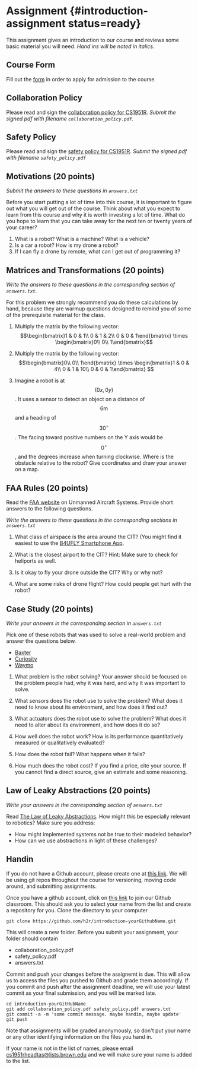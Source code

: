 # Assignment {#introduction-assignment status=ready}

This assignment gives an introduction to our course and
reviews some basic material you will need. *Hand ins will be
noted in italics.*

## Course Form

Fill out the
[form](https://docs.google.com/forms/d/1H9RmjkpoRjVK3JAbkEogyKDuwZQWIR6a7M4KQng4Tf0/viewform?edit_requested=true)
in order to apply for admission to the course. 

## Collaboration Policy

Please read and sign the [collaboration policy for
CS1951R](https://cs.brown.edu/courses/cs1951r/assignments/introduction/collaboration_policy.pdf). *Submit the signed pdf with filename
`collaboration_policy.pdf`.*

## Safety Policy

Please read and sign the [safety policy for CS1951R](https://cs.brown.edu/courses/cs1951r/assignments/introduction/safety_policy.pdf).
*Submit the signed pdf with filename `safety_policy.pdf`*

## Motivations (20 points)

*Submit the answers to these questions in `answers.txt`*

Before you start putting a lot of time into this course, it is important to
figure out what you will get out of the course.  Think about what you expect to
learn from this course and why it is worth investing a lot of time.  What do
you hope to learn that you can take away for the next ten or twenty years of
your career?

1. What is a robot? What is a machine? What is a vehicle?
2. Is a car a robot? How is my drone a robot?
3. If I can fly a drone by remote, what can I get out of programming it?

## Matrices and Transformations (20 points)

*Write the answers to these questions in the corresponding section of `answers.txt`.*

For this problem we strongly recommend you do these calculations by hand,
because they are warmup questions designed to remind you of some of the
prerequisite material for the class.

1. Multiply the matrix by the following vector: 
  $$\begin{bmatrix}1 & 0 & 1\\
                 0 & 1 & 2\\
                 0 & 0 & 1\end{bmatrix} 
  \times 
  \begin{bmatrix}0\\
                 0\\
                 1\end{bmatrix}$$

2. Multiply the matrix by the following vector:
   $$\begin{bmatrix}0\\
                  0\\
                  1\end{bmatrix} 
   \times 
   \begin{bmatrix}1 & 0 & 4\\
                  0 & 1 & 10\\
                  0 & 0 & 1\end{bmatrix} $$

3. Imagine a robot is at $$(0x,0y)$$. It uses a sensor to detect an object on
   a distance of $$6\mbox{m}$$ and a heading of $$30^{\circ}$$. The facing
   toward positive numbers on the Y axis would be $$0^{\circ}$$, and the
   degrees increase when turning clockwise. Where is the obstacle relative to
   the robot? Give coordinates and draw your answer on a map.

## FAA Rules (20 points)

Read the [FAA website](https://www.faa.gov/uas/) on Unmanned Aircraft Systems.
Provide short answers to the following questions.

*Write the answers to these questions in the corresponding sections in `answers.txt`*

1. What class of airspace is the area around the CIT? (You might find it
   easiest to use the [B4UFLY Smartphone
   App](https://www.faa.gov/uas/where_to_fly/b4ufly/).

2. What is the closest airport to the CIT? Hint: Make sure to check for
   heliports as well.

3. Is it okay to fly your drone outside the CIT? Why or why not? 

4. What are some risks of drone flight? How could people get hurt with the
   robot?

## Case Study (20 points)

*Write your answers in the corresponding section in `answers.txt`*

Pick one of these robots that was used to solve a real-world problem and answer
the questions below.
- [Baxter](https://www.rethinkrobotics.com/baxter/)
- [Curiosity](https://en.wikipedia.org/wiki/Curiosity_(rover))
- [Waymo](https://waymo.com)

1. What problem is the robot solving? Your answer should be focused on the
   problem people had, why it was hard, and why it was important to solve. 

2. What sensors does the robot use to solve the problem? What does it need to
   know about its environment, and how does it find out?

3. What actuators does the robot use to solve the problem? What does it need to
   alter about its environment, and how does it do so?

4. How well does the robot work? How is its performance quantitatively measured
   or qualitatively evaluated?

5. How does the robot fail? What happens when it fails?

6. How much does the robot cost? If you find a price, cite your source. If you
   cannot find a direct source, give an estimate and some reasoning.

## Law of Leaky Abstractions (20 points)

*Write your answers in the corresponding section of `answers.txt`*

Read [The Law of Leaky
Abstractions](https://www.joelonsoftware.com/2002/11/11/the-law-of-leaky-abstractions/).
How might this be especially relevant to robotics? Make sure you address:
- How might implemented systems not be true to their modeled behavior?
- How can we use abstractions in light of these challenges?

## Handin

If you do not have a Github account, please create one at [this
link](https://github.com). We will be using git repos throughout the course for
versioning, moving code around, and submitting assignments.

Once you have a github account, click on [this
link](https://classroom.github.com/a/Yc9ObA6D) to join our Github classroom.
This should ask you to select your name from the list and create a repository
for you. Clone the directory to your computer

`git clone https://github.com/h2r/introduction-yourGithubName.git`

This will create a new folder. Before you submit your assignment, your folder
should contain

* collaboration_policy.pdf
* safety_policy.pdf
* answers.txt

Commit and push your changes before the assignemt is due. This will allow us to
access the files you pushed to Github and grade them accordingly. If you commit
and push after the assignment deadline, we will use your latest commit as your
final submission, and you will be marked late.

```
cd introduction-yourGitHubName
git add collaboration_policy.pdf safety_policy.pdf answers.txt
git commit -a -m 'some commit message. maybe handin, maybe update'
git push
```

Note that assignments will be graded anonymously, so don't put your name or any
other identifying information on the files you hand in. 

If your name is not in the list of names, please email
cs1951rheadtas@lists.brown.edu and we will make sure your name is added to the
list.
